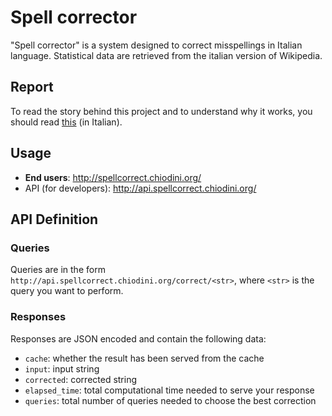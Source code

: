 # Spell corrector

"Spell corrector" is a system designed to correct misspellings in Italian language. Statistical data are retrieved from the italian version of Wikipedia.

## Report
To read the story behind this project and to understand why it works, you should read [this](https://files.chiodini.org/Tesina_Correzione_ortografica.pdf) (in Italian).

## Usage

- **End users**: http://spellcorrect.chiodini.org/
- API (for developers): http://api.spellcorrect.chiodini.org/

## API Definition

### Queries
Queries are in the form ```http://api.spellcorrect.chiodini.org/correct/<str>```, where ```<str>``` is the query you want to perform.

### Responses
Responses are JSON encoded and contain the following data:
- ```cache```: whether the result has been served from the cache
- ```input```: input string
- ```corrected```: corrected string
- ```elapsed_time```: total computational time needed to serve your response
- ```queries```: total number of queries needed to choose the best correction
